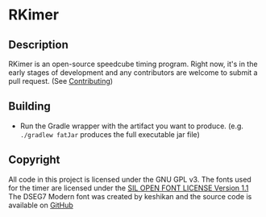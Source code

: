 # RKimer

## Description

RKimer is an open-source speedcube timing program.
Right now, it's in the early stages of development and any contributors are welcome
to submit a pull request. (See [Contributing](CONTRIBUTING.md))

## Building
- Run the Gradle wrapper with the artifact you want to produce. 
(e.g. `./gradlew fatJar` produces the full executable jar file)

## Copyright

All code in this project is licensed under the GNU GPL v3.
The fonts used for the timer are licensed under the 
[SIL OPEN FONT LICENSE Version 1.1](http://scripts.sil.org/OFL)
The DSEG7 Modern font was created by keshikan and the source code is available on 
[GitHub](https://github.com/keshikan/DSEG)
